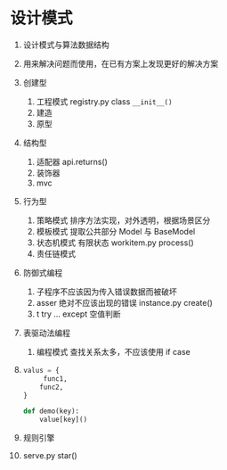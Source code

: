 # 设计模式

1. 设计模式与算法数据结构

2. 用来解决问题而使用，在已有方案上发现更好的解决方案

3. 创建型

   1. 工程模式  registry.py class `__init__()`
   2. 建造
   3. 原型

4. 结构型

   1. 适配器 api.returns()
   2. 装饰器
   3. mvc

5. 行为型

   1. 策略模式 排序方法实现，对外透明，根据场景区分
   2. 模板模式 提取公共部分 Model 与 BaseModel
   3. 状态机模式 有限状态 workitem.py  process()
   4. 责任链模式

6. 防御式编程

   1. 子程序不应该因为传入错误数据而被破坏
   2. asser 绝对不应该出现的错误 instance.py create()
   3. t try … except 空值判断

7. 表驱动法编程

   1. 编程模式 查找关系太多，不应该使用 if case

8. ```python
   valus = {
     	func1,
       func2,
   }

   def demo(key):
       value[key]()
   ```

9. 规则引擎

10. serve.py  star()